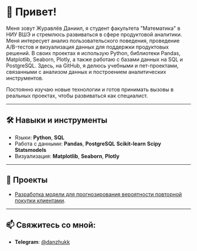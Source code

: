 # 👋 Привет!

Меня зовут Журавлёв Даниил, я студент факультета "Математика" в НИУ ВШЭ и стремлюсь развиваться в сфере продуктовой аналитики. Меня интересует анализ пользовательского поведения, проведение A/B-тестов и визуализация данных для поддержки продуктовых решений. В своих проектах я использую Python, библиотеки Pandas, Matplotlib, Seaborn, Plotly, а также работаю с базами данных на SQL и PostgreSQL. Здесь, на GitHub, я делюсь учебными и пет-проектами, связанными с анализом данных и построением аналитических инструментов.

Постоянно изучаю новые технологии и готов принимать вызовы в реальных проектах, чтобы развиваться как специалист.

---

## 🛠 Навыки и инструменты

- Языки: **Python**, **SQL**
- Работа с данными: **Pandas**, **PostgreSQL** **Scikit-learn** **Scipy** **Statsmodels**
- Визуализация: **Matplotlib**, **Seaborn**, **Plotly**

---

## 📂 Проекты

- [Разработка модели для прогнозирования вероятности повторной покупки клиентами](https://github.com/danzhukk/project-clusters).

---

## 📫 Свяжитесь со мной:

- **Telegram**: [@danzhukk](https://t.me/danzhukk)
